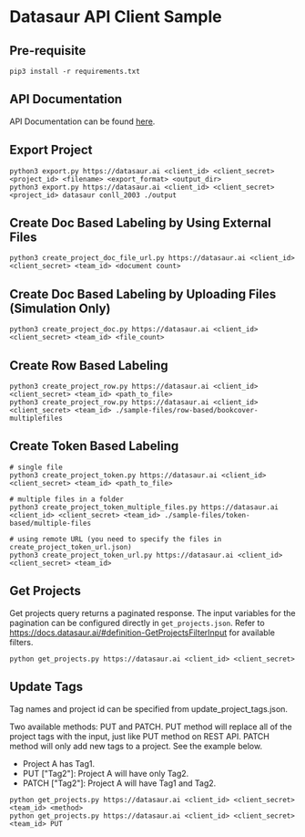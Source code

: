 # Datasaur API Client Sample

## Pre-requisite

```
pip3 install -r requirements.txt
```

## API Documentation

API Documentation can be found [here](https://datasaurai.gitbook.io/datasaur/advanced/apis-docs).

## Export Project

```
python3 export.py https://datasaur.ai <client_id> <client_secret> <project_id> <filename> <export_format> <output_dir>
python3 export.py https://datasaur.ai <client_id> <client_secret> <project_id> datasaur conll_2003 ./output
```

## Create Doc Based Labeling by Using External Files

```
python3 create_project_doc_file_url.py https://datasaur.ai <client_id> <client_secret> <team_id> <document count>
```

## Create Doc Based Labeling by Uploading Files (Simulation Only)

```
python3 create_project_doc.py https://datasaur.ai <client_id> <client_secret> <team_id> <file_count>
```

## Create Row Based Labeling

```
python3 create_project_row.py https://datasaur.ai <client_id> <client_secret> <team_id> <path_to_file>
python3 create_project_row.py https://datasaur.ai <client_id> <client_secret> <team_id> ./sample-files/row-based/bookcover-multiplefiles
```

## Create Token Based Labeling

```
# single file
python3 create_project_token.py https://datasaur.ai <client_id> <client_secret> <team_id> <path_to_file>

# multiple files in a folder
python3 create_project_token_multiple_files.py https://datasaur.ai <client_id> <client_secret> <team_id> ./sample-files/token-based/multiple-files

# using remote URL (you need to specify the files in create_project_token_url.json)
python3 create_project_token_url.py https://datasaur.ai <client_id> <client_secret> <team_id>
```

## Get Projects

Get projects query returns a paginated response. The input variables for the pagination can be configured directly in `get_projects.json`.
Refer to https://docs.datasaur.ai/#definition-GetProjectsFilterInput for available filters.

```
python get_projects.py https://datasaur.ai <client_id> <client_secret>
```

## Update Tags

Tag names and project id can be specified from update_project_tags.json.

Two available methods: PUT and PATCH. PUT method will replace all of the project tags with the input, just like PUT method on REST API. PATCH method will only add new tags to a project. See the example below.

- Project A has Tag1.
- PUT ["Tag2"]: Project A will have only Tag2.
- PATCH ["Tag2"]: Project A will have Tag1 and Tag2.

```
python get_projects.py https://datasaur.ai <client_id> <client_secret> <team_id> <method>
python get_projects.py https://datasaur.ai <client_id> <client_secret> <team_id> PUT
```
